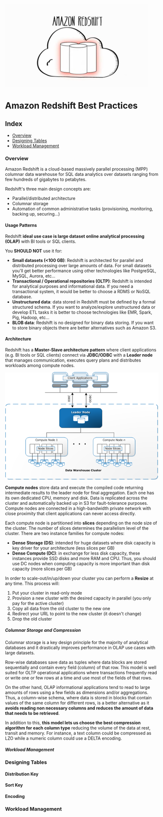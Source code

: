 ![alt text](static/redshift-logo.png "REDSHIFT")

# Amazon Redshift Best Practices

## Index

* [Overview](#overview)
* [Designing Tables](#designing-tables)
* [Workload Management](#workload-management)

### Overview

Amazon Redshift is a cloud-based massively parallel processing (MPP) columnar data warehouse for SQL data analytics over datasets ranging from
few hundreds of gigabytes to petabytes.

Redshift's three main design concepts are:
 - Parallel/distributed architecture
 - Columnar storage
 - Automation of common administrative tasks (provisioning, monitoring, backing up, securing...)

#### Usage Patterns

Redshift **ideal use case is large dataset online analytical processing (OLAP)** with BI tools or SQL clients.

You **SHOULD NOT** use it for:

 - **Small datasets (<100 GB)**: Redshift is architected for parallel and distributed processing over large amounts of data. For small datasets you'll get better performance using other technologies like PostgreSQL, MySQL, Aurora, etc...
 - **Transactional / Operational repositories (OLTP)**: Redshift is intended for analytical purposes and informational data. If you need a transactional system, it would be better to choose a RDMS or NoSQL database.
 - **Unstructured data**: data stored in Redshift must be defined by a formal structured schema. If you want to analyze/explore unstructured data or develop ETL tasks it is better to choose technologies like EMR, Spark, Pig, Hadoop, etc...
 - **BLOB data**: Redshift is no designed for binary data storing. If you want to store binary objects there are better alternatives such as Amazon S3.

#### Architecture

Redshift has a **Master-Slave architecture pattern** where client applications (e.g. BI tools or SQL clients) connect via **JDBC/ODBC** with
a **Leader node** that manages communication, executes query plans and distributes workloads among compute nodes.

![alt text](static/redshift-architecture.png "REDSHIFT")

**Compute nodes** store data and execute the compiled code returning intermediate results to the leader node for final aggregation. Each one has
its own dedicated CPU, memory and disk. Data is replicated across the cluster and automatically backed up in S3 for fault-tolerance purposes. Compute nodes are connected in a high-bandwidth private network with close proximity that client applications can never access directly.

Each compute node is partitioned into **slices** depending on the node size of the cluster. The number of slices determines the parallelism level of the cluster. There are two instance families for compute nodes:

 - **Dense Storage (DS)**: intended for huge datasets where disk capacity is key driver for your architecture (less slices per GB)
 - **Dense Compute (DC)**: in exchange for less disk capacity, these instances provide SSD disks and more RAM and CPU. Thus, you should use
 DC nodes when computing capacity is more important than disk capacity (more slices per GB)

In order to scale-out/in/up/down your cluster you can perform a **Resize** at any time. This process will:

 1. Put your cluster in read-only mode
 2. Provision a new cluster with the desired capacity in parallel (you only pay for the active cluster)
 3. Copy all data from the old cluster to the new one
 4. Redirect your URL to point to the new cluster (it doesn't change)
 5. Drop the old cluster

##### Columnar Storage and Compression

Columnar storage is a key design principle for the majority of analytical databases and it drastically improves performance in OLAP use cases with large datasets.

Row-wise databases save data as tuples where data blocks are stored sequentially and contain every field (column) of that row. This model is well suited for OLTP operational applications where transactions frequently read or write one or few rows at a time and use most of the fields of that rows.

On the other hand, OLAP informational applications tend to read to large amounts of rows using a few fields as dimensions and/or aggregations. Thus, a column-wise
schema, where data is stored in blocks that contain values of the same column for different rows, is a better alternative as it **avoids reading non necessary columns and reduces the amount of data that needs to be retrieved**.

In addition to this, **this model lets us choose the best compression algorithm for each column type** reducing the volume of the data at rest, transit and memory. For instance, a text column could be compressed as LZO while a numeric column could use a DELTA encoding.

##### Workload Management

### Designing Tables

#### Distribution Key

#### Sort Key

#### Encoding

### Workload Management
